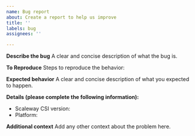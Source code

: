 ```yaml
---
name: Bug report
about: Create a report to help us improve
title: ''
labels: bug
assignees: ''

---
```


**Describe the bug**
A clear and concise description of what the bug is.

**To Reproduce**
Steps to reproduce the behavior:

**Expected behavior**
A clear and concise description of what you expected to happen.

**Details (please complete the following information):**
 - Scaleway CSI version:
 - Platform:

**Additional context**
Add any other context about the problem here.
